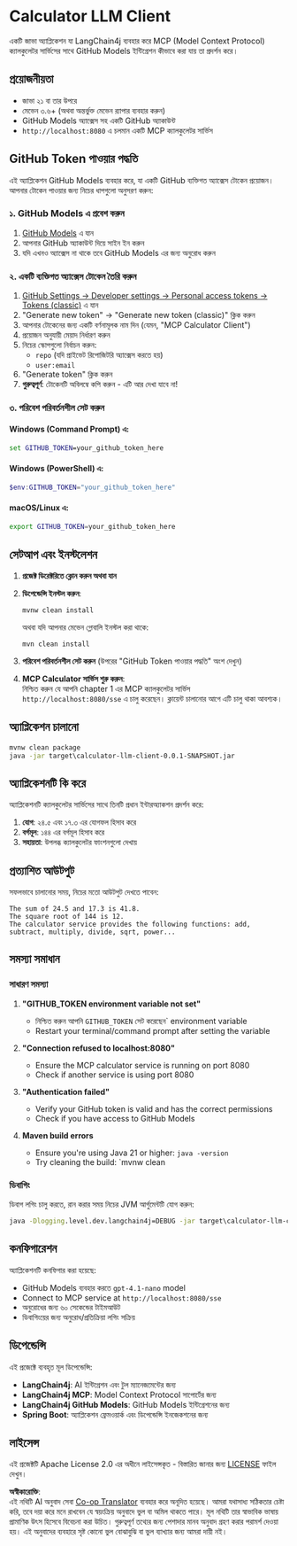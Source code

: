 <!--
CO_OP_TRANSLATOR_METADATA:
{
  "original_hash": "ac2459c0d5cc823922e3d9240a95028c",
  "translation_date": "2025-06-11T13:23:37+00:00",
  "source_file": "03-GettingStarted/03-llm-client/solution/java/README.md",
  "language_code": "bn"
}
-->
# Calculator LLM Client

একটি জাভা অ্যাপ্লিকেশন যা LangChain4j ব্যবহার করে MCP (Model Context Protocol) ক্যালকুলেটর সার্ভিসের সাথে GitHub Models ইন্টিগ্রেশন কীভাবে করা যায় তা প্রদর্শন করে।

## প্রয়োজনীয়তা

- জাভা ২১ বা তার উপরে
- মেভেন ৩.৬+ (অথবা অন্তর্ভুক্ত মেভেন র‍্যাপার ব্যবহার করুন)
- GitHub Models অ্যাক্সেস সহ একটি GitHub অ্যাকাউন্ট
- `http://localhost:8080` এ চলমান একটি MCP ক্যালকুলেটর সার্ভিস

## GitHub Token পাওয়ার পদ্ধতি

এই অ্যাপ্লিকেশন GitHub Models ব্যবহার করে, যা একটি GitHub ব্যক্তিগত অ্যাক্সেস টোকেন প্রয়োজন। আপনার টোকেন পাওয়ার জন্য নিচের ধাপগুলো অনুসরণ করুন:

### ১. GitHub Models এ প্রবেশ করুন
1. [GitHub Models](https://github.com/marketplace/models) এ যান  
2. আপনার GitHub অ্যাকাউন্ট দিয়ে সাইন ইন করুন  
3. যদি এখনও অ্যাক্সেস না থাকে তবে GitHub Models এর জন্য অনুরোধ করুন  

### ২. একটি ব্যক্তিগত অ্যাক্সেস টোকেন তৈরি করুন
1. [GitHub Settings → Developer settings → Personal access tokens → Tokens (classic)](https://github.com/settings/tokens) এ যান  
2. "Generate new token" → "Generate new token (classic)" ক্লিক করুন  
3. আপনার টোকেনের জন্য একটি বর্ণনামূলক নাম দিন (যেমন, "MCP Calculator Client")  
4. প্রয়োজন অনুযায়ী মেয়াদ নির্ধারণ করুন  
5. নিচের স্কোপগুলো নির্বাচন করুন:  
   - `repo` (যদি প্রাইভেট রিপোজিটরি অ্যাক্সেস করতে হয়)  
   - `user:email`  
6. "Generate token" ক্লিক করুন  
7. **গুরুত্বপূর্ণ**: টোকেনটি অবিলম্বে কপি করুন - এটি আর দেখা যাবে না!

### ৩. পরিবেশ পরিবর্তনশীল সেট করুন

#### Windows (Command Prompt) এ:
```cmd
set GITHUB_TOKEN=your_github_token_here
```

#### Windows (PowerShell) এ:
```powershell
$env:GITHUB_TOKEN="your_github_token_here"
```

#### macOS/Linux এ:
```bash
export GITHUB_TOKEN=your_github_token_here
```

## সেটআপ এবং ইনস্টলেশন

1. **প্রজেক্ট ডিরেক্টরিতে ক্লোন করুন অথবা যান**

2. **ডিপেন্ডেন্সি ইনস্টল করুন**:  
   ```cmd
   mvnw clean install
   ```  
   অথবা যদি আপনার মেভেন গ্লোবালি ইনস্টল করা থাকে:  
   ```cmd
   mvn clean install
   ```

3. **পরিবেশ পরিবর্তনশীল সেট করুন** (উপরের "GitHub Token পাওয়ার পদ্ধতি" অংশ দেখুন)

4. **MCP Calculator সার্ভিস শুরু করুন**:  
   নিশ্চিত করুন যে আপনি chapter 1 এর MCP ক্যালকুলেটর সার্ভিস `http://localhost:8080/sse` এ চালু করেছেন। ক্লায়েন্ট চালানোর আগে এটি চালু থাকা আবশ্যক।

## অ্যাপ্লিকেশন চালানো

```cmd
mvnw clean package
java -jar target\calculator-llm-client-0.0.1-SNAPSHOT.jar
```

## অ্যাপ্লিকেশনটি কি করে

অ্যাপ্লিকেশনটি ক্যালকুলেটর সার্ভিসের সাথে তিনটি প্রধান ইন্টারঅ্যাকশন প্রদর্শন করে:

1. **যোগ**: ২৪.৫ এবং ১৭.৩ এর যোগফল হিসাব করে  
2. **বর্গমূল**: ১৪৪ এর বর্গমূল হিসাব করে  
3. **সহায়তা**: উপলব্ধ ক্যালকুলেটর ফাংশনগুলো দেখায়  

## প্রত্যাশিত আউটপুট

সফলভাবে চালানোর সময়, নিচের মতো আউটপুট দেখতে পাবেন:

```
The sum of 24.5 and 17.3 is 41.8.
The square root of 144 is 12.
The calculator service provides the following functions: add, subtract, multiply, divide, sqrt, power...
```

## সমস্যা সমাধান

### সাধারণ সমস্যা

1. **"GITHUB_TOKEN environment variable not set"**  
   - নিশ্চিত করুন আপনি `GITHUB_TOKEN` সেট করেছেন` environment variable
   - Restart your terminal/command prompt after setting the variable

2. **"Connection refused to localhost:8080"**
   - Ensure the MCP calculator service is running on port 8080
   - Check if another service is using port 8080

3. **"Authentication failed"**
   - Verify your GitHub token is valid and has the correct permissions
   - Check if you have access to GitHub Models

4. **Maven build errors**
   - Ensure you're using Java 21 or higher: `java -version`
   - Try cleaning the build: `mvnw clean

### ডিবাগিং

ডিবাগ লগিং চালু করতে, রান করার সময় নিচের JVM আর্গুমেন্টটি যোগ করুন:  
```cmd
java -Dlogging.level.dev.langchain4j=DEBUG -jar target\calculator-llm-client-0.0.1-SNAPSHOT.jar
```

## কনফিগারেশন

অ্যাপ্লিকেশনটি কনফিগার করা হয়েছে:  
- GitHub Models ব্যবহার করতে `gpt-4.1-nano` model
- Connect to MCP service at `http://localhost:8080/sse`  
- অনুরোধের জন্য ৬০ সেকেন্ডের টাইমআউট  
- ডিবাগিংয়ের জন্য অনুরোধ/প্রতিক্রিয়া লগিং সক্রিয়

## ডিপেন্ডেন্সি

এই প্রজেক্টে ব্যবহৃত মূল ডিপেন্ডেন্সি:  
- **LangChain4j**: AI ইন্টিগ্রেশন এবং টুল ম্যানেজমেন্টের জন্য  
- **LangChain4j MCP**: Model Context Protocol সাপোর্টের জন্য  
- **LangChain4j GitHub Models**: GitHub Models ইন্টিগ্রেশনের জন্য  
- **Spring Boot**: অ্যাপ্লিকেশন ফ্রেমওয়ার্ক এবং ডিপেন্ডেন্সি ইনজেকশনের জন্য  

## লাইসেন্স

এই প্রজেক্টটি Apache License 2.0 এর অধীনে লাইসেন্সকৃত - বিস্তারিত জানার জন্য [LICENSE](../../../../../../03-GettingStarted/03-llm-client/solution/java/LICENSE) ফাইল দেখুন।

**অস্বীকারোক্তি**:  
এই নথিটি AI অনুবাদ সেবা [Co-op Translator](https://github.com/Azure/co-op-translator) ব্যবহার করে অনূদিত হয়েছে। আমরা যথাসাধ্য সঠিকতার চেষ্টা করি, তবে দয়া করে মনে রাখবেন যে স্বয়ংক্রিয় অনুবাদে ভুল বা অমিল থাকতে পারে। মূল নথিটি তার স্বাভাবিক ভাষায় প্রামাণিক উৎস হিসেবে বিবেচনা করা উচিত। গুরুত্বপূর্ণ তথ্যের জন্য পেশাদার মানব অনুবাদ গ্রহণ করার পরামর্শ দেওয়া হয়। এই অনুবাদের ব্যবহারে সৃষ্ট কোনো ভুল বোঝাবুঝি বা ভুল ব্যাখ্যার জন্য আমরা দায়ী নই।